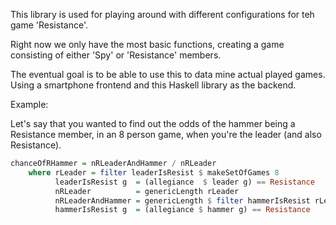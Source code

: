 This library is used for playing around with different configurations for teh game 'Resistance'.

Right now we only have the most basic functions, creating a game consisting of either 'Spy' or 'Resistance' members.

The eventual goal is to be able to use this to data mine actual played games. Using a smartphone frontend and this Haskell library as the backend. 

Example:

Let's say that you wanted to find out the odds of the hammer being a Resistance member, in an 8 person game, when you're the leader (and also Resistance). 

```haskell
chanceOfRHammer = nRLeaderAndHammer / nRLeader
    where rLeader = filter leaderIsResist $ makeSetOfGames 8
          leaderIsResist g  = (allegiance  $ leader g) == Resistance
          nRLeader          = genericLength rLeader
          nRLeaderAndHammer = genericLength $ filter hammerIsResist rLeader
          hammerIsResist g  = (allegiance $ hammer g) == Resistance
```
